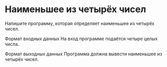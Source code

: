 # Наименьшее из четырёх чисел

Напишите программу, которая определяет наименьшее из четырёх чисел.

Формат входных данных
На вход программе подаётся четыре целых числа.

Формат выходных данных
Программа должна вывести наименьшее из четырёх чисел.